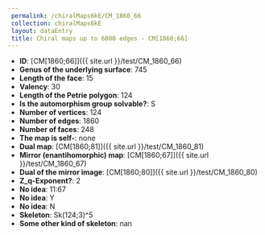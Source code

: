 ```yaml
--- 
 permalink: /chiralMaps6kE/CM_1860_66 
 collection: chiralMaps6kE
 layout: dataEntry
 title: Chiral maps up to 6000 edges - CM[1860;66]
---
```


- **ID**: [CM[1860;66]]({{ site.url }}/test/CM_1860_66)
- **Genus of the underlying surface**: 745
- **Length of the face**: 15
- **Valency**: 30
- **Length of the Petrie polygon**: 124
- **Is the automorphism group solvable?**: S
- **Number of vertices**: 124
- **Number of edges**: 1860
- **Number of faces**: 248
- **The map is self-**: none
- **Dual map**: [CM[1860;81]]({{ site.url }}/test/CM_1860_81)
- **Mirror (enantihomorphic) map**: [CM[1860;67]]({{ site.url }}/test/CM_1860_67)
- **Dual of the mirror image**: [CM[1860;80]]({{ site.url }}/test/CM_1860_80)
- **Z_q-Exponent?**: 2
- **No idea**:  11:67
- **No idea**: Y
- **No idea**: N
- **Skeleton**: Sk(124;3)^5
- **Some other kind of skeleton**: nan
